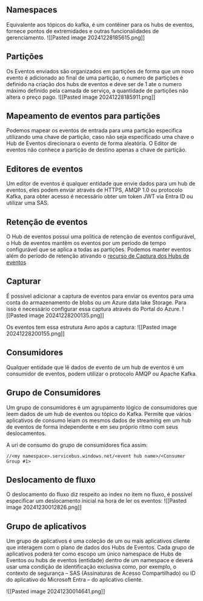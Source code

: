 

## Namespaces
Equivalente aos tópicos do kafka, é um contêiner para os hubs de eventos, fornece pontos de extremidades e outras funcionalidades de gerenciamento.
![[Pasted image 20241228185615.png]]


## Partições
Os Eventos enviados são organizados em partições de forma que um novo evento é adicionado ao final de uma partição, o numero de partições é definido na criação dos hubs de eventos e deve ser de 1 ate o numero máximo definido pela camada de serviço, a quantidade de partições não altera o preço pago.
![[Pasted image 20241228185911.png]]


## Mapeamento de eventos para partições
Podemos mapear os eventos de entrada para uma partição especifica utilizando uma chave de partição, caso não seja especificado uma chave o Hub de Eventos direcionara o evento de forma aleatória.
O Editor de eventos não conhece a partição de destino apenas a chave de partição.


## Editores de eventos
Um editor de eventos é qualquer entidade que envie dados para um hub de eventos, eles podem enviar através de HTTPS, AMQP 1.0 ou protocolo Kafka, para obter acesso é necessário obter um token JWT via Entra ID ou utilizar uma SAS.


## Retenção de eventos
O Hub de eventos possui uma politica de retenção de eventos configurável, o Hub de eventos mantêm os eventos por um período de tempo configurável que se aplica a todas as partições.
Podemos manter eventos além do período de retenção ativando o [recurso de Captura dos Hubs de eventos](https://learn.microsoft.com/pt-br/azure/event-hubs/event-hubs-capture-overview)


## Capturar
É possível adicionar a captura de eventos para enviar os eventos para uma conta do armazenamento de blobs ou um Azure data lake Storage. Para isso é necessário configurar essa captura através do Portal do Azure.
![[Pasted image 20241228200135.png]]

Os eventos tem essa estrutura Avro após a captura:
![[Pasted image 20241228200155.png]]


## Consumidores
Qualquer entidade que lê dados de evento de um hub de eventos é um consumidor de eventos, podem utilizar o protocolo AMQP ou Apache Kafka.


## Grupo de Consumidores
Um grupo de consumidores é um agrupamento lógico de consumidores que leem dados de um hub de eventos ou tópico do Kafka. Permite que vários aplicativos de consumo leiam os mesmos dados de streaming em um hub de eventos de forma independente e em seu próprio ritmo com seus deslocamentos.

A uri de consumo do grupo de consumidores fica assim:

```http
//<my namespace>.servicebus.windows.net/<event hub name>/<Consumer Group #1>
```

## Deslocamento de fluxo
O deslocamento do fluxo diz respeito ao index no item no fluxo, é possível especificar um deslocamento inicial na hora de ler os eventos:
![[Pasted image 20241230012826.png]]


## Grupo de aplicativos
Um grupo de aplicativos é uma coleção de um ou mais aplicativos cliente que interagem com o plano de dados dos Hubs de Eventos. Cada grupo de aplicativos poderá ter como escopo um único namespace de Hubs de Eventos ou hubs de eventos (entidade) dentro de um namespace e deverá usar uma condição de identificação exclusiva como, por exemplo, o contexto de segurança – SAS (Assinaturas de Acesso Compartilhado) ou ID do aplicativo do Microsoft Entra – do aplicativo cliente.

![[Pasted image 20241230014641.png]]



